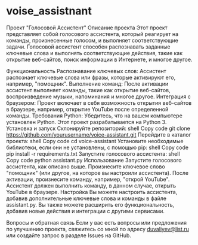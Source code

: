 # voise_assistnant

Проект "Голосовой Ассистент"
Описание проекта
Этот проект представляет собой голосового ассистента, который реагирует на команды, произнесенные голосом, и выполняет соответствующие задачи. Голосовой ассистент способен распознавать заданные ключевые слова и выполнять соответствующие действия, такие как открытие веб-сайтов, поиск информации в Интернете, и многое другое.

Функциональность
Распознавание ключевых слов: Ассистент распознает ключевые слова или фразы, которые активируют его, например, "помощник".
Выполнение команд: После активации ассистент выполняет команды, такие как открытие веб-сайтов, воспроизведение музыки, напоминания и многое другое.
Интеграция с браузером: Проект включает в себя возможность открытия веб-сайтов в браузере, например, открытие YouTube после определенной команды.
Требования
Python: Убедитесь, что на вашем компьютере установлен Python. Этот проект разрабатывается на Python 3.
Установка и запуск
Склонируйте репозиторий:
shell
Copy code
git clone https://github.com/yourusername/voice-assistant.git
Перейдите в каталог проекта:
shell
Copy code
cd voice-assistant
Установите необходимые библиотеки, если они не установлены, с помощью pip:
shell
Copy code
pip install -r requirements.txt
Запустите голосового ассистента:
shell
Copy code
python assistant.py
Использование
Запустите голосового ассистента, как описано выше.
Произнесите ключевое слово "помощник" (или другое, на которое вы настроили ассистента).
После активации, произнесите команду, например, "открой YouTube".
Ассистент должен выполнить команду, в данном случае, открыть YouTube в браузере.
Настройка
Вы можете настроить ассистента, добавив дополнительные ключевые слова и команды в файле assistant.py. Вы также можете расширить его функциональность, добавив новые действия и интеграции с другими сервисами.

Вопросы и обратная связь
Если у вас есть вопросы или предложения по улучшению проекта, свяжитесь со мной по адресу duvaliyev@list.ru или создайте запрос в разделе Issues на GitHub.
